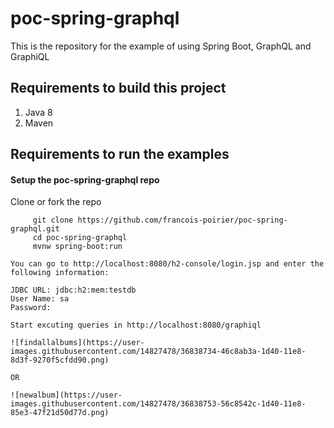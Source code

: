 # poc-spring-graphql
This is the repository for the example of using Spring Boot, GraphQL and GraphiQL 


## Requirements to build this project

1.    Java 8
2.    Maven

## Requirements to run the examples

#### Setup the poc-spring-graphql repo

Clone or fork the repo
```
     git clone https://github.com/francois-poirier/poc-spring-graphql.git
     cd poc-spring-graphql
     mvnw spring-boot:run
```
```
You can go to http://localhost:8080/h2-console/login.jsp and enter the following information:

JDBC URL: jdbc:h2:mem:testdb
User Name: sa
Password:
```
```
Start excuting queries in http://localhost:8080/graphiql

![findallalbums](https://user-images.githubusercontent.com/14827478/36838734-46c8ab3a-1d40-11e8-8d3f-9270f5cfdd90.png)

OR

![newalbum](https://user-images.githubusercontent.com/14827478/36838753-56c8542c-1d40-11e8-85e3-47f21d50d77d.png)


